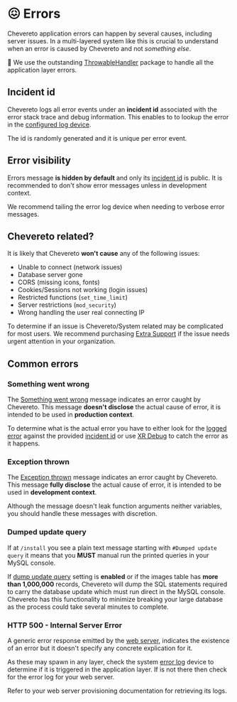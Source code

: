 # 😖 Errors

Chevereto application errors can happen by several causes, including server issues. In a multi-layered system like this is crucial to understand when an error is caused by Chevereto and not *something else*.

👏 We use the outstanding [ThrowableHandler](https://chevere.org/packages/throwable-handler) package to handle all the application layer errors.

## Incident id

Chevereto logs all error events under an **incident id** associated with the error stack trace and debug information. This enables to to lookup the error in the [configured log device](../configuration/environment.md#debug-variables).

The id is randomly generated and it is unique per error event.

## Error visibility

Errors message **is hidden by default** and only its [incident id](#incident-id) is public. It is recommended to don't show error messages unless in development context.

We recommend tailing the error log device when needing to verbose error messages.

## Chevereto related?

It is likely that Chevereto **won't cause** any of the following issues:

* Unable to connect (network issues)
* Database server gone
* CORS (missing icons, fonts)
* Cookies/Sessions not working (login issues)
* Restricted functions (`set_time_limit`)
* Server restrictions (`mod_security`)
* Wrong handling the user real connecting IP

To determine if an issue is Chevereto/System related may be complicated for most users. We recommend purchasing [Extra Support](https://chevereto.com/panel/support) if the issue needs urgent attention in your organization.

## Common errors

### Something went wrong

The [Something went wrong](https://chevere.github.io/throwable-handler/demo/output/html-silent.html) message indicates an error caught by Chevereto. This message **doesn't disclose** the actual cause of error, it is intended to be used in **production context**.

To determine what is the actual error you have to either look for the [logged error](../../developer/how-to/debug.md#accessing-logs) against the provided [incident id](#incident-id) or use [XR Debug](../../developer/how-to/debug.md#xr-debug) to catch the error as it happens.

### Exception thrown

The [Exception thrown](https://chevere.github.io/throwable-handler/demo/output/html.html) message indicates an error caught by Chevereto. This message **fully disclose** the actual cause of error, it is intended to be used in **development context**.

Although the message doesn't leak function arguments neither variables, you should handle these messages with discretion.

### Dumped update query

If at `/install` you see a plain text message starting with `#Dumped update query` it means that you **MUST** manual run the printed queries in your MySQL console.

If [dump update query](https://v4-admin.chevereto.com/settings/system.html#dump-update-query) setting is **enabled** or if the images table has **more than 1,000,000** records, Chevereto will dump the SQL statements required to carry the database update which must run direct in the MySQL console. Chevereto has this functionality to minimize breaking your large database as the process could take several minutes to complete.

### HTTP 500 - Internal Server Error

A generic error response emitted by the [web server](../stack/web-server.md), indicates the existence of an error but it doesn't specify any concrete explication for it.

As these may spawn in any layer, check the system [error log](../../developer/how-to/debug.md#accessing-logs) device to determine if it is triggered in the application layer. If is not there then check for the error log for your web server.

Refer to your web server provisioning documentation for retrieving its logs.
